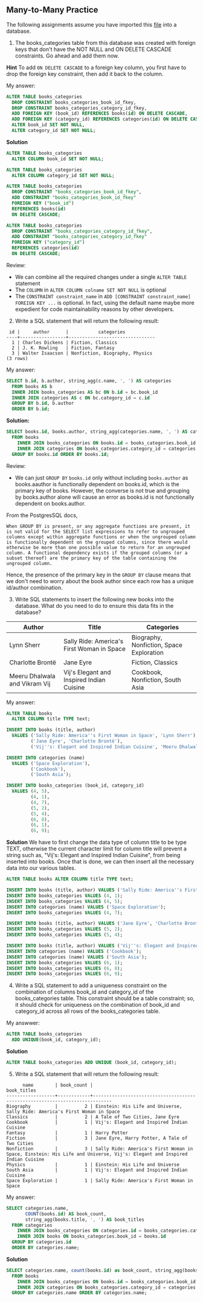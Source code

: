 ## Many-to-Many Practice

The following assignments assume you have imported this [file](https://raw.githubusercontent.com/launchschool/sql_course_data/master/sql-and-relational-databases/relational-data-and-joins/many-to-many-relationships/many_to_many.sql) into a database.


1. The books_categories table from this database was created with foreign keys that don't have the NOT NULL and ON DELETE CASCADE constraints. Go ahead and add them now.

**Hint**
To add `ON DELETE CASCADE` to a foreign key column, you first have to drop the foreign key constraint, then add it back to the column.


My answer:
```sql
ALTER TABLE books_categories 
  DROP CONSTRAINT books_categories_book_id_fkey,
  DROP CONSTRAINT books_categories_category_id_fkey,
  ADD FOREIGN KEY (book_id) REFERENCES books(id) ON DELETE CASCADE,
  ADD FOREIGN KEY (category_id) REFERENCES categories(id) ON DELETE CASCADE,
  ALTER book_id SET NOT NULL,
  ALTER category_id SET NOT NULL;
``` 

**Solution**
```sql
ALTER TABLE books_categories
  ALTER COLUMN book_id SET NOT NULL;

ALTER TABLE books_categories
  ALTER COLUMN category_id SET NOT NULL;

ALTER TABLE books_categories
  DROP CONSTRAINT "books_categories_book_id_fkey",
  ADD CONSTRAINT "books_categories_book_id_fkey"
  FOREIGN KEY ("book_id")
  REFERENCES books(id)
  ON DELETE CASCADE;

ALTER TABLE books_categories
  DROP CONSTRAINT "books_categories_category_id_fkey",
  ADD CONSTRAINT "books_categories_category_id_fkey"
  FOREIGN KEY ("category_id")
  REFERENCES categories(id)
  ON DELETE CASCADE;
```

Review:
- We can combine all the required changes under a single `ALTER TABLE` statement
- The `COLUMN` in `ALTER COLUMN colname SET NOT NULL` is optional
- The `CONSTRAINT constraint_name` in `ADD [CONSTRAINT constraint_name] FOREIGN KEY ...` is optional. In fact, using the default name maybe more expedient for code maintainability reasons by other developers.


2. Write a SQL statement that will return the following result:

```plaintext
 id |     author      |           categories
----+-----------------+--------------------------------
  1 | Charles Dickens | Fiction, Classics
  2 | J. K. Rowling   | Fiction, Fantasy
  3 | Walter Isaacson | Nonfiction, Biography, Physics
(3 rows)
```

My answer:
```sql
SELECT b.id, b.author, string_agg(c.name, ', ') AS categories
  FROM books AS b
  INNER JOIN books_categories AS bc ON b.id = bc.book_id
  INNER JOIN categories AS c ON bc.category_id = c.id
  GROUP BY b.id, b.author
  ORDER BY b.id;
```

**Solution:**
```sql
SELECT books.id, books.author, string_agg(categories.name, ', ') AS categories
  FROM books
    INNER JOIN books_categories ON books.id = books_categories.book_id
    INNER JOIN categories ON books_categories.category_id = categories.id
  GROUP BY books.id ORDER BY books.id;
```

Review:
- We can just `GROUP BY` `books.id` only without including `books.author` as books.aauthor is functionally dependent on books.id, which is the primary key of books. However, the converse is not true and grouping by books.author alone will cause an error as books.id is not functionally dependent on books.author. 

From the PostgresSQL docs,
  ```plaintext
  When GROUP BY is present, or any aggregate functions are present, it is not valid for the SELECT list expressions to refer to ungrouped columns except within aggregate functions or when the ungrouped column is functionally dependent on the grouped columns, since there would otherwise be more than one possible value to return for an ungrouped column. A functional dependency exists if the grouped columns (or a subset thereof) are the primary key of the table containing the ungrouped column.
  ```

  Hence, the presence of the primary key in the `GROUP BY` clause means that we don't need to worry about the book author since each row has a unique id/author combination. 



3. Write SQL statements to insert the following new books into the database. What do you need to do to ensure this data fits in the database?

| Author | Title | Categories |
| --- | --- | --- |
| Lynn Sherr | Sally Ride: America's First Woman in Space | Biography, Nonfiction, Space Exploration |
| Charlotte Brontë | Jane Eyre | Fiction, Classics |
| Meeru Dhalwala and Vikram Vij | Vij's Elegant and Inspired Indian Cuisine | Cookbook, Nonfiction, South Asia |


My answer:
```sql
ALTER TABLE books
  ALTER COLUMN title TYPE text;

INSERT INTO books (title, author)
  VALUES ('Sally Ride: America''s First Woman in Space', 'Lynn Sherr'),
         ('Jane Eyre', 'Charlotte Brontë'),
         ('Vij''s: Elegant and Inspired Indian Cuisine', 'Meeru Dhalwala and Vikram Vik');

INSERT INTO categories (name)
  VALUES ('Space Exploration'),
         ('Cookbook'),
         ('South Asia');

INSERT INTO books_categories (book_id, category_id)
  VALUES (4, 5),
         (4, 1),
         (4, 7),
         (5, 2),
         (5, 4),
         (6, 8),
         (6, 1),
         (6, 9);
```

**Solution**
We have to first change the data type of column title to be type TEXT, otherwise the current character limit for column title will prevent a string such as, "Vij's: Elegant and Inspired Indian Cuisine", from being inserted into books. Once that is done, we can then insert all the necessary data into our various tables.

```sql
ALTER TABLE books ALTER COLUMN title TYPE text;

INSERT INTO books (title, author) VALUES ('Sally Ride: America''s First Woman in Space', 'Lynn Sherr');
INSERT INTO books_categories VALUES (4, 1);
INSERT INTO books_categories VALUES (4, 5);
INSERT INTO categories (name) VALUES ('Space Exploration');
INSERT INTO books_categories VALUES (4, 7);

INSERT INTO books (title, author) VALUES ('Jane Eyre', 'Charlotte Brontë');
INSERT INTO books_categories VALUES (5, 2);
INSERT INTO books_categories VALUES (5, 4);

INSERT INTO books (title, author) VALUES ('Vij''s: Elegant and Inspired Indian Cuisine', 'Meeru Dhalwala and Vikram Vij');
INSERT INTO categories (name) VALUES ('Cookbook');
INSERT INTO categories (name) VALUES ('South Asia');
INSERT INTO books_categories VALUES (6, 1);
INSERT INTO books_categories VALUES (6, 8);
INSERT INTO books_categories VALUES (6, 9);
```


4. Write a SQL statement to add a uniqueness constraint on the combination of columns book_id and category_id of the books_categories table. This constraint should be a table constraint; so, it should check for uniqueness on the combination of book_id and category_id across all rows of the books_categories table.

My answwer:
```sql
ALTER TABLE books_categories
  ADD UNIQUE(book_id, category_id);
```

**Solution**
```sql
ALTER TABLE books_categories ADD UNIQUE (book_id, category_id);
```


5. Write a SQL statement that will return the following result:

```plaintext
      name        | book_count |                                 book_titles
------------------+------------+-----------------------------------------------------------------------------
Biography         |          2 | Einstein: His Life and Universe, Sally Ride: America's First Woman in Space
Classics          |          2 | A Tale of Two Cities, Jane Eyre
Cookbook          |          1 | Vij's: Elegant and Inspired Indian Cuisine
Fantasy           |          1 | Harry Potter
Fiction           |          3 | Jane Eyre, Harry Potter, A Tale of Two Cities
Nonfiction        |          3 | Sally Ride: America's First Woman in Space, Einstein: His Life and Universe, Vij's: Elegant and Inspired Indian Cuisine
Physics           |          1 | Einstein: His Life and Universe
South Asia        |          1 | Vij's: Elegant and Inspired Indian Cuisine
Space Exploration |          1 | Sally Ride: America's First Woman in Space
```

My answer:
```sql
SELECT categories.name,
       COUNT(books.id) AS book_count,
       string_agg(books.title, ', ') AS book_titles
  FROM categories
    INNER JOIN books_categories ON categories.id = books_categories.category_id
    INNER JOIN books ON books_categories.book_id = books.id
  GROUP BY categories.id
  ORDER BY categories.name;
```

**Solution**
```sql
SELECT categories.name, count(books.id) as book_count, string_agg(books.title, ', ') AS book_titles
  FROM books
    INNER JOIN books_categories ON books.id = books_categories.book_id
    INNER JOIN categories ON books_categories.category_id = categories.id
  GROUP BY categories.name ORDER BY categories.name;
```
